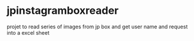 # jpinstagramboxreader
projet to read series of images from jp box and get user name and request into a excel sheet
